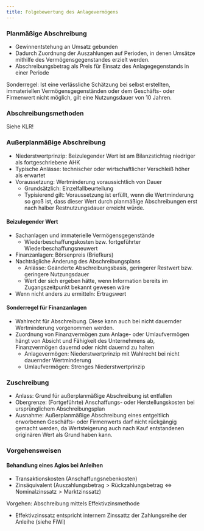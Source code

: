 ```yaml
---
title: Folgebewertung des Anlagevermögens
---
```

### Planmäßige Abschreibung
- Gewinnentstehung an Umsatz gebunden
- Dadurch Zuordnung der Auszahlungen auf Perioden, in denen Umsätze mithilfe des Vermögensgegenstandes erzielt werden.
- Abschreibungsbetrag als Preis für Einsatz des Anlagegegenstands in einer Periode

Sonderregel: Ist eine verlässliche Schätzung bei selbst erstellten, immateriellen Vermögensgegenständen oder dem Geschäfts- oder Firmenwert nicht möglich, gilt eine Nutzungsdauer von 10 Jahren.

### Abschreibungsmethoden
Siehe KLR!

### Außerplanmäßige Abschreibung
- Niederstwertprinzip: Beizulegender Wert ist am Bilanzstichtag niedriger als fortgeschriebene AHK
- Typische Anlässe: technischer oder wirtschaftlicher Verschleiß höher als erwartet
- Voraussetzung: Wertminderung voraussichtlich von Dauer
  - Grundsätzlich: Einzelfallbeurteilung
  - Typisierend gilt: Voraussetzung ist erfüllt, wenn die Wertminderung so groß ist, dass dieser Wert durch planmäßige Abschreibungen erst nach halber Restnutzungsdauer erreicht würde.

#### Beizulegender Wert
- Sachanlagen und immaterielle Vermögensgegenstände
  - Wiederbeschaffungskosten bzw. fortgeführter Wiederbeschaffungsneuwert
- Finanzanlagen: Börsenpreis (Briefkurs)
- Nachträgliche Änderung des Abschreibungsplans
  - Anlässe: Geänderte Abschreibungsbasis, geringerer Restwert bzw. geringere Nutzungsdauer
  - Wert der sich ergeben hätte, wenn Information bereits im Zugangszeitpunkt bekannt gewesen wäre
- Wenn nicht anders zu ermitteln: Ertragswert

#### Sonderregel für Finanzanlagen
- Wahlrecht für Abschreibung. Diese kann auch bei nicht dauernder Wertminderung vorgenommen werden.
- Zuordnung von Finanzvermögen zum Anlage- oder Umlaufvermögen hängt von Absicht und Fähigkeit des Unternehmens ab, Finanzvermögen dauernd oder nicht dauernd zu halten
  - Anlagevermögen: Niederstwertprinzip mit Wahlrecht bei nicht dauernder Wertminderung
  - Umlaufvermögen: Strenges Niederstwertprinzip

### Zuschreibung
- Anlass: Grund für außerplanmäßige Abschreibung ist entfallen
- Obergrenze: (Fortgeführte) Anschaffungs- oder Herstellungskosten bei ursprünglichem Abschreibungsplan
- Ausnahme: Außerplanmäßige Abschreibung eines entgeltlich erworbenen Geschäfts- oder Firmenwerts darf nicht rückgängig gemacht werden, da Wertsteigerung auch nach Kauf entstandenen originären Wert als Grund haben kann.

### Vorgehensweisen
#### Behandlung eines Agios bei Anleihen
- Transaktionskosten (Anschaffungsnebenkosten)
- Zinsäquivalent ($\text{Auszahlungsbetrag} \gt \text{Rückzahlungsbetrag} \Leftrightarrow \text{Nominalzinssatz} \gt \text{Marktzinssatz}$)

Vorgehen: Abschreibung mittels Effektivzinsmethode
- Effektivzinssatz entspricht internem Zinssattz der Zahlungsreihe der Anleihe (siehe FiWi)

